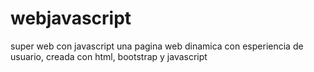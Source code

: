 # webjavascript
super web con javascript
una pagina web dinamica con esperiencia de usuario, creada con 
html, bootstrap y javascript
